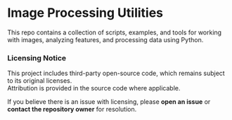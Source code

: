 # Image Processing Utilities

This repo contains a collection of scripts, examples, and tools for working with images, analyzing features, and processing data using Python.

### Licensing Notice

This project includes third-party open-source code, which remains subject to its original licenses.  
Attribution is provided in the source code where applicable.  

If you believe there is an issue with licensing, please **open an issue** or **contact the repository owner** for resolution.
